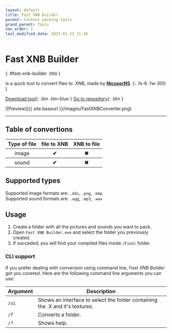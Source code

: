 ```yaml
---
layout: default
title: Fast XNB Builder
parent: Content packing tools
grand_parent: Tools
nav_order: 1
last_modified_date: 2023-01-13 11:10
---
```


# Fast XNB Builder 
{: #fast-xnb-builder .title }

is a quick tool to convert files to .XNB, made by [**NicusorN5**](https://github.com/NicusorN5).
{: .fs-6 .fw-300 }

[Download tool](https://github.com/Phoenixx19/Fast-XNB-Builder/releases/latest){: .btn .btn-blue }
[Go to repository](https://github.com/NicusorN5/Fast-XNB-Builder){: .btn }

![Preview]({{ site.baseurl }}/images/FastXNBConverter.png)

---

## Table of convertions

<table>
    <thead>
        <tr>
            <th>Type of file</th>
            <th>file to XNB</th>
            <th>XNB to file</th>
        </tr>
    </thead>
    <tbody>
        <tr>
            <th style="font-weight: normal;">image</th>
            <th class="label-green">✔</th>
            <th class="label-red">✖</th>
        </tr>
        <tr>
            <th style="font-weight: normal;">sound</th>
            <th class="label-green">✔</th>
            <th class="label-red">✖</th>
        </tr>
    </tbody>
</table>

## Supported types

Supported image formats are: `.dds`, `.png`, `.bmp`<br>
Supported sound formats are: `.ogg`, `.mp3`, `.wav`

## Usage

1. Create a folder with all the pictures and sounds you want to pack.
2. Open `Fast XNB Builder.exe` and select the folder you previously created.
3. If succeded, you will find your compiled files inside `/Final` folder.

### CLI support

If you prefer dealing with conversion using command line, *Fast XNB Builder* got you covered. Here are the following command line arguments you can use:

|Argument|Description|
|---|---|
|`/ui`|Shows an interface to select the folder containing the .X and it's textures.|
|`/f`|Converts a folder.|
|`/?`|Shows help.|